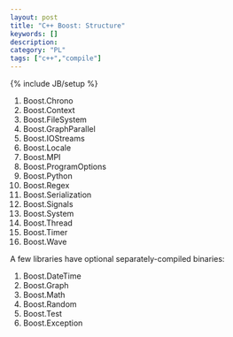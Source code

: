 ```yaml
--- 
layout: post 
title: "C++ Boost: Structure" 
keywords: [] 
description: 
category: "PL"
tags: ["c++","compile"]
--- 
```

{% include JB/setup %}


1. Boost.Chrono
2. Boost.Context
3. Boost.FileSystem
4. Boost.GraphParallel
5. Boost.IOStreams
6. Boost.Locale
7. Boost.MPI
8. Boost.ProgramOptions
9. Boost.Python
1. Boost.Regex
2. Boost.Serialization
3. Boost.Signals
4. Boost.System
5. Boost.Thread
6. Boost.Timer
7. Boost.Wave


A few libraries have optional separately-compiled binaries:

1. Boost.DateTime
2. Boost.Graph
3. Boost.Math
4. Boost.Random
5. Boost.Test
6. Boost.Exception


